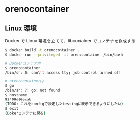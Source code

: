 # orenocontainer

## Linux 環境

Docker で Linux 環境を立てて、libcontainer でコンテナを作成する

```sh
$ docker build -t orenocontainer .
$ docker run --privileged -it orenocontainer /bin/bash

# Dockerコンテナ内
$ orenocontainer
/bin/sh: 0: can\'t access tty; job control turned off

# orenocontainer内
$ go
/bin/sh: 7: go: not found
$ hostname
83409d06ecab
(TODO: これをconfigで設定したtestingに表示できるようにしたい)
$ exit
(Dokerコンテナに戻る)
```
